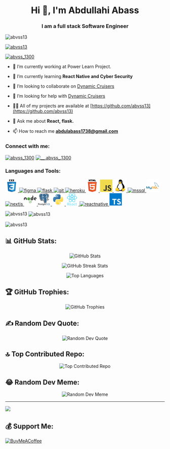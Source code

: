 <h1 align="center">Hi 👋, I'm Abdullahi Abass</h1>
<h3 align="center">I am a full stack Software Engineer</h3>

<p align="left"> <img src="https://komarev.com/ghpvc/?username=abvss13&label=Profile%20views&color=0e75b6&style=flat" alt="abvss13" /> </p>

<p align="left"> <a href="https://github.com/ryo-ma/github-profile-trophy"><img src="https://github-profile-trophy.vercel.app/?username=abvss13" alt="abvss13" /></a> </p>

<p align="left"> <a href="https://twitter.com/abvss_1300" target="blank"><img src="https://img.shields.io/twitter/follow/abvss_1300?logo=twitter&style=for-the-badge" alt="abvss_1300" /></a> </p>

- 🔭 I’m currently working at Power Learn Project.

- 🌱 I’m currently learning **React Native and Cyber Security**

- 👯 I’m looking to collaborate on [Dynamic Cruisers](https://github.com/abvss13/DynamicCruisers)

- 🤝 I’m looking for help with [Dynamic Cruisers](https://github.com/abvss13/DynamicCruisers)

- 👨‍💻 All of my projects are available at [https://github.com/abvss13](https://github.com/abvss13)

- 💬 Ask me about **React, flask.**

- 📫 How to reach me **abdulabass1738@gmail.com**

<h3 align="left">Connect with me:</h3>
<p align="left">
<a href="https://twitter.com/abvss_1300" target="blank"><img align="center" src="https://raw.githubusercontent.com/rahuldkjain/github-profile-readme-generator/master/src/images/icons/Social/twitter.svg" alt="abvss_1300" height="30" width="40" /></a>
<a href="https://instagram.com/__.abvss_.1300" target="blank"><img align="center" src="https://raw.githubusercontent.com/rahuldkjain/github-profile-readme-generator/master/src/images/icons/Social/instagram.svg" alt="__.abvss_.1300" height="30" width="40" /></a>
</p>

<h3 align="left">Languages and Tools:</h3>
<p align="left"> <a href="https://www.w3schools.com/css/" target="_blank" rel="noreferrer"> <img src="https://raw.githubusercontent.com/devicons/devicon/master/icons/css3/css3-original-wordmark.svg" alt="css3" width="40" height="40"/> </a> <a href="https://www.figma.com/" target="_blank" rel="noreferrer"> <img src="https://www.vectorlogo.zone/logos/figma/figma-icon.svg" alt="figma" width="40" height="40"/> </a> <a href="https://flask.palletsprojects.com/" target="_blank" rel="noreferrer"> <img src="https://www.vectorlogo.zone/logos/pocoo_flask/pocoo_flask-icon.svg" alt="flask" width="40" height="40"/> </a> <a href="https://git-scm.com/" target="_blank" rel="noreferrer"> <img src="https://www.vectorlogo.zone/logos/git-scm/git-scm-icon.svg" alt="git" width="40" height="40"/> </a> <a href="https://heroku.com" target="_blank" rel="noreferrer"> <img src="https://www.vectorlogo.zone/logos/heroku/heroku-icon.svg" alt="heroku" width="40" height="40"/> </a> <a href="https://www.w3.org/html/" target="_blank" rel="noreferrer"> <img src="https://raw.githubusercontent.com/devicons/devicon/master/icons/html5/html5-original-wordmark.svg" alt="html5" width="40" height="40"/> </a> <a href="https://developer.mozilla.org/en-US/docs/Web/JavaScript" target="_blank" rel="noreferrer"> <img src="https://raw.githubusercontent.com/devicons/devicon/master/icons/javascript/javascript-original.svg" alt="javascript" width="40" height="40"/> </a> <a href="https://www.linux.org/" target="_blank" rel="noreferrer"> <img src="https://raw.githubusercontent.com/devicons/devicon/master/icons/linux/linux-original.svg" alt="linux" width="40" height="40"/> </a> <a href="https://www.microsoft.com/en-us/sql-server" target="_blank" rel="noreferrer"> <img src="https://www.svgrepo.com/show/303229/microsoft-sql-server-logo.svg" alt="mssql" width="40" height="40"/> </a> <a href="https://www.mysql.com/" target="_blank" rel="noreferrer"> <img src="https://raw.githubusercontent.com/devicons/devicon/master/icons/mysql/mysql-original-wordmark.svg" alt="mysql" width="40" height="40"/> </a> <a href="https://nextjs.org/" target="_blank" rel="noreferrer"> <img src="https://cdn.worldvectorlogo.com/logos/nextjs-2.svg" alt="nextjs" width="40" height="40"/> </a> <a href="https://nodejs.org" target="_blank" rel="noreferrer"> <img src="https://raw.githubusercontent.com/devicons/devicon/master/icons/nodejs/nodejs-original-wordmark.svg" alt="nodejs" width="40" height="40"/> </a> <a href="https://www.postgresql.org" target="_blank" rel="noreferrer"> <img src="https://raw.githubusercontent.com/devicons/devicon/master/icons/postgresql/postgresql-original-wordmark.svg" alt="postgresql" width="40" height="40"/> </a> <a href="https://www.python.org" target="_blank" rel="noreferrer"> <img src="https://raw.githubusercontent.com/devicons/devicon/master/icons/python/python-original.svg" alt="python" width="40" height="40"/> </a> <a href="https://reactjs.org/" target="_blank" rel="noreferrer"> <img src="https://raw.githubusercontent.com/devicons/devicon/master/icons/react/react-original-wordmark.svg" alt="react" width="40" height="40"/> </a> <a href="https://reactnative.dev/" target="_blank" rel="noreferrer"> <img src="https://reactnative.dev/img/header_logo.svg" alt="reactnative" width="40" height="40"/> </a> <a href="https://www.typescriptlang.org/" target="_blank" rel="noreferrer"> <img src="https://raw.githubusercontent.com/devicons/devicon/master/icons/typescript/typescript-original.svg" alt="typescript" width="40" height="40"/> </a> </p>

<p><img align="left" src="https://github-readme-stats.vercel.app/api/top-langs?username=abvss13&show_icons=true&locale=en&layout=compact" alt="abvss13" /></p>

<p>&nbsp;<img align="center" src="https://github-readme-stats.vercel.app/api?username=abvss13&show_icons=true&locale=en" alt="abvss13" /></p>

<p><img align="center" src="https://github-readme-streak-stats.herokuapp.com/?user=abvss13&" alt="abvss13" /></p>


## 📊 GitHub Stats:

<p align="center">
  <img src="https://github-readme-stats.vercel.app/api?username=abvss13&theme=dark&hide_border=false&include_all_commits=true&count_private=true" alt="GitHub Stats" />
</p>

<p align="center">
  <img src="https://github-readme-streak-stats.herokuapp.com/?user=abvss13&theme=dark&hide_border=false" alt="GitHub Streak Stats" />
</p>

<p align="center">
  <img src="https://github-readme-stats.vercel.app/api/top-langs/?username=abvss13&theme=dark&hide_border=false&include_all_commits=true&count_private=true&layout=compact" alt="Top Languages" />
</p>

## 🏆 GitHub Trophies:

<p align="center">
  <img src="https://github-profile-trophy.vercel.app/?username=abvss13&theme=darkhub&no-frame=false&no-bg=true&margin-w=4" alt="GitHub Trophies" />
</p>

## ✍️ Random Dev Quote:

<p align="center">
  <img src="https://quotes-github-readme.vercel.app/api?type=vertical&theme=radical" alt="Random Dev Quote" />
</p>

## 🔝 Top Contributed Repo:

<p align="center">
  <img src="https://github-contributor-stats.vercel.app/api?username=abvss13&limit=5&theme=dark&combine_all_yearly_contributions=true" alt="Top Contributed Repo" />
</p>

## 😂 Random Dev Meme:

<p align="center">
  <img src="https://randommeme-five.vercel.app/" alt="Random Dev Meme" style="height: 400px;" />
</p>

---

[![](https://visitcount.itsvg.in/api?id=abvss13&icon=0&color=0)](https://visitcount.itsvg.in)

## 💰 Support Me:

[![BuyMeACoffee](https://img.shields.io/badge/Buy%20Me%20a%20Coffee-ffdd00?style=for-the-badge&logo=buy-me-a-coffee&logoColor=black)](https://buymeacoffee.com/Abvss_1300)

<!-- Proudly created with GPRM (https://gprm.itsvg.in) -->
